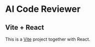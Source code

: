 # AI Code Reviewer

## Vite + React

This is a [Vite](https://vitejs.dev) project together with React.
